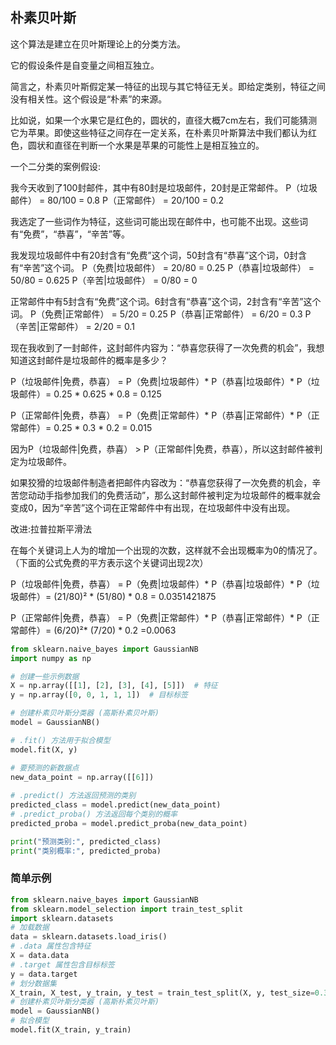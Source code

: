 
## 朴素贝叶斯

这个算法是建立在贝叶斯理论上的分类方法。

它的假设条件是自变量之间相互独立。

简言之，朴素贝叶斯假定某一特征的出现与其它特征无关。即给定类别，特征之间没有相关性。这个假设是“朴素”的来源。

比如说，如果一个水果它是红色的，圆状的，直径大概7cm左右，我们可能猜测它为苹果。即使这些特征之间存在一定关系，在朴素贝叶斯算法中我们都认为红色，圆状和直径在判断一个水果是苹果的可能性上是相互独立的。

一个二分类的案例假设:

我今天收到了100封邮件，其中有80封是垃圾邮件，20封是正常邮件。
P（垃圾邮件） = 80/100 = 0.8
P（正常邮件） = 20/100 = 0.2

我选定了一些词作为特征，这些词可能出现在邮件中，也可能不出现。这些词有“免费”，“恭喜”，“辛苦”等。

我发现垃圾邮件中有20封含有“免费”这个词，50封含有“恭喜”这个词，0封含有“辛苦”这个词。
P（免费|垃圾邮件） = 20/80 = 0.25
P（恭喜|垃圾邮件） = 50/80 = 0.625
P（辛苦|垃圾邮件） = 0/80 = 0

正常邮件中有5封含有“免费”这个词。6封含有“恭喜”这个词，2封含有“辛苦”这个词。
P（免费|正常邮件） = 5/20 = 0.25
P（恭喜|正常邮件） = 6/20 = 0.3
P（辛苦|正常邮件） = 2/20 = 0.1


现在我收到了一封邮件，这封邮件内容为：“恭喜您获得了一次免费的机会”，我想知道这封邮件是垃圾邮件的概率是多少？

P（垃圾邮件|免费，恭喜） = P（免费|垃圾邮件）* P（恭喜|垃圾邮件）* P（垃圾邮件）= 0.25 * 0.625 * 0.8 = 0.125

P（正常邮件|免费，恭喜） = P（免费|正常邮件）* P（恭喜|正常邮件）* P（正常邮件）= 0.25 * 0.3 * 0.2 = 0.015

因为P（垃圾邮件|免费，恭喜） > P（正常邮件|免费，恭喜），所以这封邮件被判定为垃圾邮件。

如果狡猾的垃圾邮件制造者把邮件内容改为：“恭喜您获得了一次免费的机会，辛苦您动动手指参加我们的免费活动”，那么这封邮件被判定为垃圾邮件的概率就会变成0，因为“辛苦”这个词在正常邮件中有出现，在垃圾邮件中没有出现。

改进:拉普拉斯平滑法

在每个关键词上人为的增加一个出现的次数，这样就不会出现概率为0的情况了。（下面的公式免费的平方表示这个关键词出现2次）

P（垃圾邮件|免费，恭喜） = P（免费|垃圾邮件）* P（恭喜|垃圾邮件）* P（垃圾邮件）= (21/80)² * (51/80) * 0.8 = 0.0351421875

P（正常邮件|免费，恭喜） = P（免费|正常邮件）* P（恭喜|正常邮件）* P（正常邮件）= (6/20)²* (7/20) * 0.2 =0.0063


```python 
from sklearn.naive_bayes import GaussianNB
import numpy as np

# 创建一些示例数据
X = np.array([[1], [2], [3], [4], [5]])  # 特征
y = np.array([0, 0, 1, 1, 1])  # 目标标签

# 创建朴素贝叶斯分类器 (高斯朴素贝叶斯)
model = GaussianNB()

# .fit() 方法用于拟合模型
model.fit(X, y)

# 要预测的新数据点
new_data_point = np.array([[6]]) 
 
# .predict() 方法返回预测的类别
predicted_class = model.predict(new_data_point)
# .predict_proba() 方法返回每个类别的概率
predicted_proba = model.predict_proba(new_data_point)

print("预测类别:", predicted_class)
print("类别概率:", predicted_proba)

```


### 简单示例


```python 
from sklearn.naive_bayes import GaussianNB
from sklearn.model_selection import train_test_split
import sklearn.datasets
# 加载数据
data = sklearn.datasets.load_iris()
# .data 属性包含特征
X = data.data
# .target 属性包含目标标签
y = data.target
# 划分数据集
X_train, X_test, y_train, y_test = train_test_split(X, y, test_size=0.3)
# 创建朴素贝叶斯分类器 (高斯朴素贝叶斯)
model = GaussianNB()
# 拟合模型
model.fit(X_train, y_train)

```


